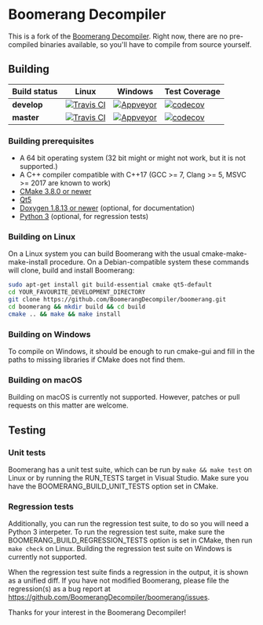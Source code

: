 # Boomerang Decompiler

This is a fork of the [Boomerang Decompiler](http://boomerang.sourceforge.net/).
Right now, there are no pre-compiled binaries available, so you'll have to compile from source yourself.

## Building

| **Build status** | Linux | Windows | Test Coverage |
|------------------|-------|---------|---------------|
|    **develop**   | [![Travis CI](https://api.travis-ci.com/BoomerangDecompiler/boomerang.svg?branch=develop)](https://travis-ci.com/BoomerangDecompiler/boomerang) | [![Appveyor](https://ci.appveyor.com/api/projects/status/9ftcn56cys23784j/branch/develop?svg=true)](https://ci.appveyor.com/project/BoomerangDecompiler/boomerang/branch/develop) | [![codecov](https://codecov.io/gh/BoomerangDecompiler/boomerang/branch/develop/graph/badge.svg)](https://codecov.io/gh/BoomerangDecompiler/boomerang) |
|    **master**    | [![Travis CI](https://api.travis-ci.com/BoomerangDecompiler/boomerang.svg?branch=master)](https://travis-ci.com/BoomerangDecompiler/boomerang)  | [![Appveyor](https://ci.appveyor.com/api/projects/status/9ftcn56cys23784j/branch/master?svg=true)](https://ci.appveyor.com/project/BoomerangDecompiler/boomerang/branch/master)   | [![codecov](https://codecov.io/gh/BoomerangDecompiler/boomerang/branch/master/graph/badge.svg)](https://codecov.io/gh/BoomerangDecompiler/boomerang/branch/master) |

### Building prerequisites

 - A 64 bit operating system (32 bit might or might not work, but it is not supported.)
 - A C++ compiler compatible with C++17 (GCC \>= 7, Clang \>= 5, MSVC \>= 2017 are known to work)
 - [CMake 3.8.0 or newer](https://cmake.org/download/)
 - [Qt5](https://www.qt.io/download-open-source/)
 - [Doxygen 1.8.13 or newer](http://www.doxygen.nl/) (optional, for documentation)
 - [Python 3](https://www.python.org/downloads/) (optional, for regression tests)

### Building on Linux

On a Linux system you can build Boomerang with the usual cmake-make-make-install procedure.
On a Debian-compatible system these commands will clone, build and install Boomerang:

```bash
sudo apt-get install git build-essential cmake qt5-default
cd YOUR_FAVOURITE_DEVELOPMENT_DIRECTORY
git clone https://github.com/BoomerangDecompiler/boomerang.git
cd boomerang && mkdir build && cd build
cmake .. && make && make install
```

### Building on Windows

To compile on Windows, it should be enough to run cmake-gui and fill in the paths to missing libraries if CMake does not find them.


### Building on macOS

Building on macOS is currently not supported. However, patches or pull requests on this matter are welcome.


## Testing

### Unit tests

Boomerang has a unit test suite, which can be run by `make && make test` on Linux or by running the RUN_TESTS target in Visual Studio.
Make sure you have the BOOMERANG_BUILD_UNIT_TESTS option set in CMake.

### Regression tests

Additionally, you can run the regression test suite, to do so you will need a Python 3 interpeter.
To run the regression test suite, make sure the BOOMERANG_BUILD_REGRESSION_TESTS option is set in CMake, then run `make check`
on Linux. Building the regression test suite on Windows is currently not supported.

When the regression test suite finds a regression in the output, it is shown as a unified diff.
If you have not modified Boomerang, please file the regression(s) as a bug report at https://github.com/BoomerangDecompiler/boomerang/issues.


Thanks for your interest in the Boomerang Decompiler!
